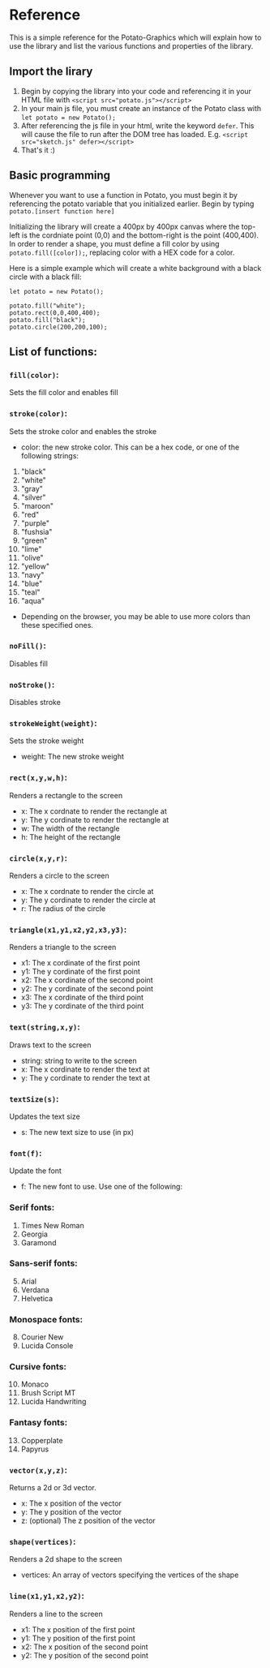 # Reference
This is a simple reference for the Potato-Graphics which will explain how to use the library and list the various functions and properties of the library.

## Import the lirary
1. Begin by copying the library into your code and referencing it in your HTML file with `<script src="potato.js"></script>`
2. In your main js file, you must create an instance of the Potato class with `let potato = new Potato();`
3. After referencing the js file in your html, write the keyword `defer`. This will cause the file to run after the DOM tree has loaded. E.g. `<script src="sketch.js" defer></script>`
4. That's it :)

## Basic programming
Whenever you want to use a function in Potato, you must begin it by referencing the potato variable that you initialized earlier. Begin by typing `potato.[insert function here]`

Initializing the library will create a 400px by 400px canvas where the top-left is the cordniate point (0,0) and the bottom-right is the point (400,400).
In order to render a shape, you must define a fill color by using `potato.fill([color]);`, replacing color with a HEX code for a color.

Here is a simple example which will create a white background with a black circle with a black fill:
```
let potato = new Potato();

potato.fill("white");
potato.rect(0,0,400,400);
potato.fill("black");
potato.circle(200,200,100);
```

## List of functions:

### `fill(color)`:
Sets the fill color and enables fill
### `stroke(color)`:
Sets the stroke color and enables the stroke
- color: the new stroke color. This can be a hex code, or one of the following strings:
1. "black"
2. "white"
3. "gray"
4. "silver"
5. "maroon"
6. "red"
7. "purple"
8. "fushsia"
9. "green"
10. "lime"
11. "olive"
12. "yellow"
13. "navy"
14. "blue"
15. "teal"
16. "aqua"
- Depending on the browser, you may be able to use more colors than these specified ones.
### `noFill()`:
Disables fill
### `noStroke()`:
Disables stroke
### `strokeWeight(weight)`:
Sets the stroke weight
- weight: The new stroke weight
### `rect(x,y,w,h)`:
Renders a rectangle to the screen
- x: The x cordnate to render the rectangle at
- y: The y cordinate to render the rectangle at
- w: The width of the rectangle
- h: The height of the rectangle
### `circle(x,y,r)`:
Renders a circle to the screen
- x: The x cordnate to render the circle at
- y: The y cordinate to render the circle at
- r: The radius of the circle
### `triangle(x1,y1,x2,y2,x3,y3)`:
Renders a triangle to the screen
- x1: The x cordinate of the first point
- y1: The y cordinate of the first point
- x2: The x cordinate of the second point
- y2: The y cordinate of the second point
- x3: The x cordinate of the third point
- y3: The y cordinate of the third point
### `text(string,x,y)`:
Draws text to the screen
- string: string to write to the screen
- x: The x cordinate to render the text at
- y: The y cordinate to render the text at
### `textSize(s)`:
Updates the text size
- s: The new text size to use (in px)
### `font(f)`:
Update the font
- f: The new font to use. Use one of the following:
### Serif fonts:
1. Times New Roman
2. Georgia
3. Garamond
### Sans-serif fonts:
5. Arial
6. Verdana
7. Helvetica
### Monospace fonts:
8. Courier New
9. Lucida Console
### Cursive fonts:
10. Monaco
11. Brush Script MT
12. Lucida Handwriting
### Fantasy fonts:
13. Copperplate
14. Papyrus
### `vector(x,y,z)`:
Returns a 2d or 3d vector.
- x: The x position of the vector
- y: The y position of the vector
- z: (optional) The z position of the vector
### `shape(vertices)`:
Renders a 2d shape to the screen
- vertices: An array of vectors specifying the vertices of the shape
### `line(x1,y1,x2,y2)`:
Renders a line to the screen
- x1: The x position of the first point
- y1: The y position of the first point
- x2: The x position of the second point
- y2: The y position of the second point

